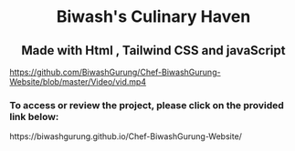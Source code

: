 <h1 align="center"> Biwash's Culinary Haven </h1>
<h2 align="center">Made with Html , Tailwind CSS and javaScript</h2>

https://github.com/BiwashGurung/Chef-BiwashGurung-Website/blob/master/Video/vid.mp4


<h3>To access or review the project, please click on the provided link below:</h3>
https://biwashgurung.github.io/Chef-BiwashGurung-Website/
